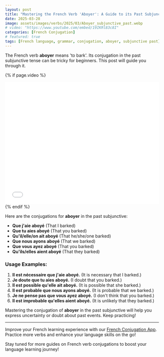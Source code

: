 ```yaml
---
layout: post
title: "Mastering the French Verb 'Aboyer': A Guide to its Past Subjunctive Conjugation"
date: 2025-03-28
image: assets/images/verbs/2025/03/Aboyer_subjunctive_past.webp
# video: "https://www.youtube.com/embed/19IKRl83c8I"
categories: [French Conjugation]
# featured: true
tags: [French language, grammar, conjugation, aboyer, subjunctive past]
---
```


The French verb **aboyer** means 'to bark'. Its conjugation in the past subjunctive tense can be tricky for beginners. This post will guide you through it.

<!-- Video Embed Section -->
{% if page.video %}
<div class="video-embed">
  <iframe width="100%" height="400" src="{{ page.video | escape }}" frameborder="0" allowfullscreen></iframe>
</div>
{% endif %}

Here are the conjugations for **aboyer** in the past subjunctive:

- **Que j'aie aboyé** (That I barked)
- **Que tu aies aboyé** (That you barked)
- **Qu'il/elle/on ait aboyé** (That he/she/one barked)
- **Que nous ayons aboyé** (That we barked)
- **Que vous ayez aboyé** (That you barked)
- **Qu'ils/elles aient aboyé** (That they barked)

### Usage Examples:

1. **Il est nécessaire que j'aie aboyé.** (It is necessary that I barked.)
2. **Je doute que tu aies aboyé.** (I doubt that you barked.)
3. **Il est possible qu'elle ait aboyé.** (It is possible that she barked.)
4. **Il est probable que nous ayons aboyé.** (It is probable that we barked.)
5. **Je ne pense pas que vous ayez aboyé.** (I don't think that you barked.)
6. **Il est improbable qu'elles aient aboyé.** (It is unlikely that they barked.)

Mastering the conjugation of **aboyer** in the past subjunctive will help you express uncertainty or doubt about past events. Keep practicing!

---

Improve your French learning experience with our [French Conjugation App]({{site.appStore.url}}). Practice more verbs and enhance your language skills on the go!

Stay tuned for more guides on French verb conjugations to boost your language learning journey!

